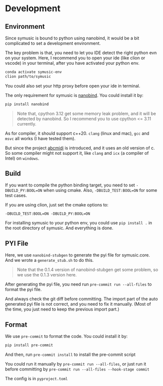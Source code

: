 # Development

## Environment

Since symusic is bound to python using nanobind, it would be a bit complicated to set a development environment.

The key problem is that, you need to let you IDE detect the right python evn on your system.
Here, I recommend you to open your ide (like clion or vscode) in your terminal, after you have activated your python env.

```bash
conda activate symusic-env
clion path/to/symusic
```

You could also set your http proxy before open your ide in terminal.

The only requirement for symusic is [nanobind](https://github.com/wjakob/nanobind). You could install it by:

```bash
pip install nanobind
```

> Note that, cpython 3.12 get some memory leak problem, and it will be detected by nanobind.
> So I recommend you to use cpython <= 3.11 currently.

As for compiler, it should support c++20. `clang` (linux and mac), `gcc` and `msvc` all works (I have tested them).

But since the project [abcmidi](https://ifdo.ca/~seymour/runabc/top.html) is introduced, and it uses an old version of c.
So some compiler might not support it, like `clang` and `icx` (a compiler of Intel) on `windows`.

## Build

If you want to compile the python binding target, you need to set `-DBUILD_PY:BOOL=ON` when using cmake.
Also, `-DBUILD_TEST:BOOL=ON` for some test cases.

If you are using clion, just set the cmake options to:
```text
-DBUILD_TEST:BOOL=ON -DBUILD_PY:BOOL=ON
```

For installing symusic to your python env, you could use `pip install .` in the root directory of symusic.
And everything is done.

## PYI File

Here, we use `nanobind-stubgen` to generate the pyi file for symusic.core. And we wrote a `generate_stub.sh` to do this.

> Note that the 0.1.4 version of nanobind-stubgen get some problem, so we use the 0.1.3 version here.

After generating the pyi file, you need run `pre-commit run --all-files` to format the pyi file.

And always check the git diff before committing.
The import part of the auto generated pyi file is not correct, and you need to fix it manually.
(Most of the time, you just need to keep the previous import part.)

## Format

We use `pre-commit` to format the code. You could install it by:

```bash
pip install pre-commit
```

And then, run `pre-commit install` to install the pre-commit script

You could run it manually by `pre-commit run --all-files`, or just run it before committing by `pre-commit run --all-files --hook-stage commit`

The config is in `pyproject.toml`
